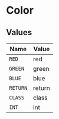 # Color


## Values

| Name     | Value    |
| -------- | -------- |
| `RED`    | red      |
| `GREEN`  | green    |
| `BLUE`   | blue     |
| `RETURN` | return   |
| `CLASS`  | class    |
| `INT`    | int      |